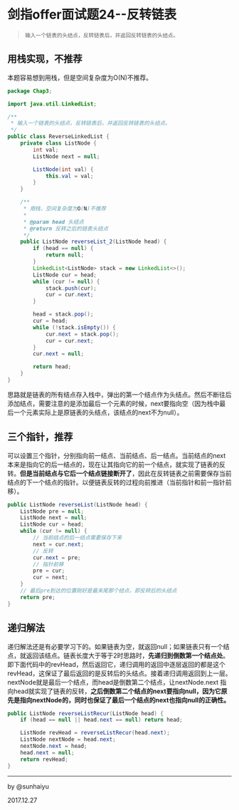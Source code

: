 # 剑指offer面试题24--反转链表

> ```
> 输入一个链表的头结点，反转链表后，并返回反转链表的头结点。
> ```

## 用栈实现，不推荐

本题容易想到用栈，但是空间复杂度为O(N)不推荐。

```java
package Chap3;

import java.util.LinkedList;

/**
 * 输入一个链表的头结点，反转链表后，并返回反转链表的头结点。
 */
public class ReverseLinkedList {
    private class ListNode {
        int val;
        ListNode next = null;

        ListNode(int val) {
            this.val = val;
        }
    }

    /**
     * 用栈，空间复杂度为O(N)不推荐
     *
     * @param head 头结点
     * @return 反转之后的链表头结点
     */
    public ListNode reverseList_2(ListNode head) {
        if (head == null) {
            return null;
        }
        LinkedList<ListNode> stack = new LinkedList<>();
        ListNode cur = head;
        while (cur != null) {
            stack.push(cur);
            cur = cur.next;
        }

        head = stack.pop();
        cur = head;
        while (!stack.isEmpty()) {
            cur.next = stack.pop();
            cur = cur.next;
        }
        cur.next = null;

        return head;
    }
}

```

思路就是链表的所有结点存入栈中，弹出的第一个结点作为头结点。然后不断往后添加结点，需要注意的是添加最后一个元素的时候，next要指向空（因为栈中最后一个元素实际上是原链表的头结点，该结点的next不为null）。

## 三个指针，推荐

可以设置三个指针，分别指向前一结点、当前结点、后一结点。当前结点的next本来是指向它的后一结点的，现在让其指向它的前一个结点，就实现了链表的反转。**但是当前结点与它后一个结点链接断开了**，因此在反转链表之前需要保存当前结点的下一个结点的指针。以便链表反转的过程向前推进（当前指针和前一指针前移）。

```java
public ListNode reverseList(ListNode head) {
  	ListNode pre = null;
  	ListNode next = null;
  	ListNode cur = head;
  	while (cur != null) {
      	// 当前结点的后一结点需要保存下来
    	next = cur.next;
      	// 反转
    	cur.next = pre;
      	// 指针前移
    	pre = cur;
    	cur = next;
  	}
  	// 最后pre到达的位置刚好是最末尾那个结点，即反转后的头结点
  	return pre;
}
```

## 递归解法

递归解法还是有必要学习下的。如果链表为空，就返回null；如果链表只有一个结点，就返回该结点。链表长度大于等于2时思路时，**先递归到倒数第一个结点处**。即下面代码中的revHead，然后返回它，递归调用的返回中逐层返回的都是这个revHead，这保证了最后返回的是反转后的头结点。接着递归调用返回到上一层。nextNode就是最后一个结点，而head是倒数第二个结点，让nextNode.next 指向head就实现了链表的反转，**之后倒数第二个结点的next要指向null，因为它原先是指向nextNode的，同时也保证了最后一个结点的next也指向null的正确性。**

```java
public ListNode reverseListRecur(ListNode head) {
  	if (head == null || head.next == null) return head;

  	ListNode revHead = reverseListRecur(head.next);
  	ListNode nextNode = head.next;
  	nextNode.next = head;
  	head.next = null;
  	return revHead;
}
```

---

by @sunhaiyu

2017.12.27
